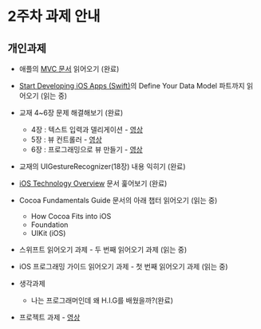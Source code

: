 # 2주차 과제 안내

## 개인과제

* 애플의 [MVC 문서](https://developer.apple.com/library/content/documentation/General/Conceptual/DevPedia-CocoaCore/MVC.html) 읽어오기 (완료)
* [Start Developing iOS Apps (Swift)](https://developer.apple.com/library/content/referencelibrary/GettingStarted/DevelopiOSAppsSwift/index.html)의 Define Your Data Model 파트까지 읽어오기 (읽는 중)
* 교재 4~6장 문제 해결해보기 (완료)
	* 4장 : 텍스트 입력과 델리게이션 - [영상](video/week2_book_ch4)
	* 5장 : 뷰 컨트롤러 - [영상](video/week2_book_ch5)
	* 6장 : 프로그래밍으로 뷰 만들기 - [영상](video/week2_book_ch6)
* 교재의 UIGestureRecognizer(18장) 내용 익히기 (완료)
* [iOS Technology Overview](https://developer.apple.com/library/content/documentation/Miscellaneous/Conceptual/iPhoneOSTechOverview/Introduction/Introduction.html) 문서 훑어보기 (완료)
* Cocoa Fundamentals Guide 문서의 아래 챕터 읽어오기 (읽는 중)
	* How Cocoa Fits into iOS
	* Foundation
	* UIKit (iOS)
* 스위프트 읽어오기 과제 - 두 번째 읽어오기 과제 (읽는 중)
* iOS 프로그래밍 가이드 읽어오기 과제 - 첫 번째 읽어오기 과제 (읽는 중)

* 생각과제
	* 나는 프로그래머인데 왜 H.I.G를 배웠을까?(완료)

* 프로젝트 과제 - [영상](video/week2_project)
